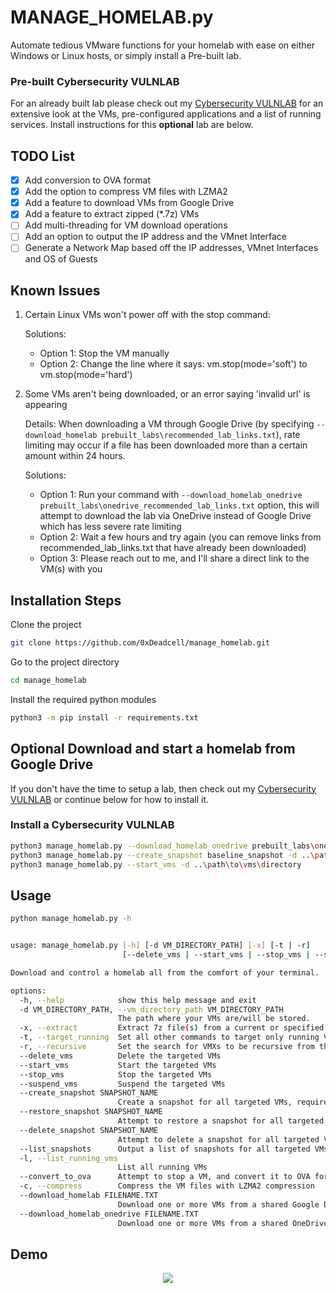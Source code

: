 
# MANAGE_HOMELAB.py

Automate tedious VMware functions for your homelab with ease on either Windows or Linux hosts, or simply install a Pre-built lab.


### Pre-built Cybersecurity VULNLAB
For an already built lab please check out my [Cybersecurity VULNLAB](/lab_contents.md) for an extensive look at the VMs, pre-configured applications and a list of running services.
Install instructions for this **optional** lab are below.



## TODO List

- [x] Add conversion to OVA format
- [x] Add the option to compress VM files with LZMA2
- [x] Add a feature to download VMs from Google Drive
- [x] Add a feature to extract zipped (*.7z) VMs
- [ ] Add multi-threading for VM download operations
- [ ] Add an option to output the IP address and the VMnet Interface
- [ ] Generate a Network Map based off the IP addresses, VMnet Interfaces and OS of Guests

## Known Issues
1. Certain Linux VMs won't power off with the stop command:

    Solutions:
    - Option 1: Stop the VM manually
    - Option 2: Change the line where it says: vm.stop(mode='soft') to vm.stop(mode='hard') 


2. Some VMs aren't being downloaded, or an error saying 'invalid url' is appearing 

    Details: When downloading a VM through Google Drive (by specifying `--download_homelab prebuilt_labs\recommended_lab_links.txt`), rate limiting may occur if a file has been downloaded more than a certain amount within 24 hours.

    Solutions:
    - Option 1: Run your command with `--download_homelab_onedrive prebuilt_labs\onedrive_recommended_lab_links.txt` option, this will attempt to download the lab via OneDrive instead of Google Drive which has less severe rate limiting
    - Option 2: Wait a few hours and try again (you can remove links from recommended_lab_links.txt that have already been downloaded)
    - Option 3: Please reach out to me, and I'll share a direct link to the VM(s) with you


## Installation Steps

Clone the project

```bash
git clone https://github.com/0xDeadcell/manage_homelab.git
```

Go to the project directory

```bash
cd manage_homelab
```

Install the required python modules

```bash
python3 -m pip install -r requirements.txt
```

## **Optional** Download and start a homelab from Google Drive

If you don't have the time to setup a lab, then check out my [Cybersecurity VULNLAB](/lab_contents.md) or continue below for how to install it.


### Install a Cybersecurity VULNLAB
```bash
python3 manage_homelab.py --download_homelab_onedrive prebuilt_labs\onedrive_recommended_lab_links.txt -d ..\path\to\vm\directory -x
python3 manage_homelab.py --create_snapshot baseline_snapshot -d ..\path\to\vm\directory
python3 manage_homelab.py --start_vms -d ..\path\to\vms\directory
```


## Usage

```bash
python manage_homelab.py -h


usage: manage_homelab.py [-h] [-d VM_DIRECTORY_PATH] [-x] [-t | -r]
                         [--delete_vms | --start_vms | --stop_vms | --suspend_vms | --create_snapshot SNAPSHOT_NAME | --restore_snapshot SNAPSHOT_NAME | --delete_snapshot SNAPSHOT_NAME | --list_snapshots | -l | --convert_to_ova | -c | --download_homelab FILENAME.TXT | --download_homelab_onedrive FILENAME.TXT]

Download and control a homelab all from the comfort of your terminal.

options:
  -h, --help            show this help message and exit
  -d VM_DIRECTORY_PATH, --vm_directory_path VM_DIRECTORY_PATH
                        The path where your VMs are/will be stored.
  -x, --extract         Extract 7z file(s) from a current or specified directory, when used with --download_homelab VM(s) will be extracted automatically
  -t, --target_running  Set all other commands to target only running VMs
  -r, --recursive       Set the search for VMXs to be recursive from the specified directory
  --delete_vms          Delete the targeted VMs
  --start_vms           Start the targeted VMs
  --stop_vms            Stop the targeted VMs
  --suspend_vms         Suspend the targeted VMs
  --create_snapshot SNAPSHOT_NAME
                        Create a snapshot for all targeted VMs, requires a snapshot name
  --restore_snapshot SNAPSHOT_NAME
                        Attempt to restore a snapshot for all targeted VMs, requires a snapshot name
  --delete_snapshot SNAPSHOT_NAME
                        Attempt to delete a snapshot for all targeted VMs, requires a snapshot name
  --list_snapshots      Output a list of snapshots for all targeted VMs
  -l, --list_running_vms
                        List all running VMs
  --convert_to_ova      Attempt to stop a VM, and convert it to OVA format
  -c, --compress        Compress the VM files with LZMA2 compression
  --download_homelab FILENAME.TXT
                        Download one or more VMs from a shared Google Drive by specifying a file containing one or multiple shared links. Used with -d
  --download_homelab_onedrive FILENAME.TXT
                        Download one or more VMs from a shared OneDrive by specifying a file containing one or multiple shared links. Used with -d
```

## Demo
<p align="center"><img src="/images/render_compressed.gif?raw=true"/></p>
